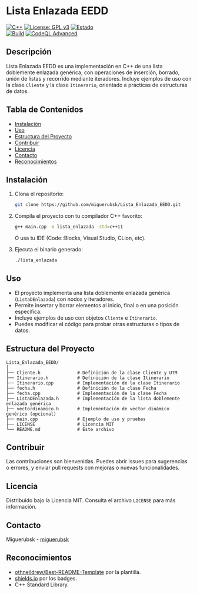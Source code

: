 # Lista Enlazada EEDD

[![C++](https://img.shields.io/badge/language-C++-blue.svg)](https://isocpp.org/)
[![License: GPL v3](https://img.shields.io/badge/License-GPLv3-blue.svg)](https://www.gnu.org/licenses/gpl-3.0)
[![Estado](https://img.shields.io/badge/status-active-brightgreen.svg)]()
<br>
[![Build](https://github.com/miguerubsk/Lista_Enlazada_EEDD/actions/workflows/build.yml/badge.svg)](https://github.com/miguerubsk/Lista_Enlazada_EEDD/actions/workflows/build.yml)
[![CodeQL Advanced](https://github.com/miguerubsk/Lista_Enlazada_EEDD/actions/workflows/codeql.yml/badge.svg)](https://github.com/miguerubsk/Lista_Enlazada_EEDD/actions/workflows/codeql.yml)

## Descripción

Lista Enlazada EEDD es una implementación en C++ de una lista doblemente enlazada genérica, con operaciones de inserción, borrado, unión de listas y recorrido mediante iteradores. Incluye ejemplos de uso con la clase `Cliente` y la clase `Itinerario`, orientado a prácticas de estructuras de datos.

## Tabla de Contenidos

- [Instalación](#instalación)
- [Uso](#uso)
- [Estructura del Proyecto](#estructura-del-proyecto)
- [Contribuir](#contribuir)
- [Licencia](#licencia)
- [Contacto](#contacto)
- [Reconocimientos](#reconocimientos)

## Instalación

1. Clona el repositorio:
   ```sh
   git clone https://github.com/miguerubsk/Lista_Enlazada_EEDD.git
   ```
2. Compila el proyecto con tu compilador C++ favorito:

   ```sh
   g++ main.cpp -o lista_enlazada -std=c++11
   ```

   O usa tu IDE (Code::Blocks, Visual Studio, CLion, etc).

3. Ejecuta el binario generado:
   ```sh
   ./lista_enlazada
   ```

## Uso

- El proyecto implementa una lista doblemente enlazada genérica (`ListaDEnlazada`) con nodos y iteradores.
- Permite insertar y borrar elementos al inicio, final o en una posición específica.
- Incluye ejemplos de uso con objetos `Cliente` e `Itinerario`.
- Puedes modificar el código para probar otras estructuras o tipos de datos.

## Estructura del Proyecto

```
Lista_Enlazada_EEDD/
│
├── Cliente.h              # Definición de la clase Cliente y UTM
├── Itinerario.h           # Definición de la clase Itinerario
├── Itinerario.cpp         # Implementación de la clase Itinerario
├── fecha.h                # Definición de la clase Fecha
├── fecha.cpp              # Implementación de la clase Fecha
├── ListaDEnlazada.h       # Implementación de la lista doblemente enlazada genérica
├── vectordinamico.h       # Implementación de vector dinámico genérico (opcional)
├── main.cpp               # Ejemplo de uso y pruebas
├── LICENSE                # Licencia MIT
└── README.md              # Este archivo
```

## Contribuir

Las contribuciones son bienvenidas. Puedes abrir issues para sugerencias o errores, y enviar pull requests con mejoras o nuevas funcionalidades.

## Licencia

Distribuido bajo la Licencia MIT. Consulta el archivo `LICENSE` para más información.

## Contacto

Miguerubsk - [miguerubsk](https://github.com/miguerubsk)

## Reconocimientos

- [othneildrew/Best-README-Template](https://github.com/othneildrew/Best-README-Template) por la plantilla.
- [shields.io](https://shields.io/) por los badges.
- C++ Standard Library.
